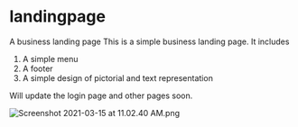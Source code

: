 # landingpage
A business landing page
This is a simple business landing page.
It includes
1. A simple menu
2. A footer
3. A simple design of pictorial and text representation

Will update the login page and other pages soon.

![Screenshot 2021-03-15 at 11.02.40 AM.png](https://github.com/rachana33/landingpage/blob/main/Screenshot%202021-03-15%20at%2011.02.40%20AM.png)
